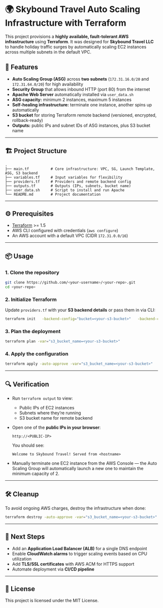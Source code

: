 # 🌍 Skybound Travel Auto Scaling Infrastructure with Terraform  

This project provisions a **highly available, fault-tolerant AWS infrastructure** using **Terraform**. It was designed for **Skybound Travel LLC** to handle holiday traffic surges by automatically scaling EC2 instances across multiple subnets in the default VPC.  

## 🚀 Features  

- **Auto Scaling Group (ASG)** across **two subnets** (`172.31.16.0/20` and `172.31.64.0/20`) for high availability  
- **Security Group** that allows inbound HTTP (port 80) from the internet  
- **Apache Web Server** automatically installed via `user_data.sh`  
- **ASG capacity:** minimum 2 instances, maximum 5 instances  
- **Self-healing infrastructure:** terminate one instance, another spins up automatically  
- **S3 bucket** for storing Terraform remote backend (versioned, encrypted, rollback-ready)  
- **Outputs:** public IPs and subnet IDs of ASG instances, plus S3 bucket name  

---

## 🏗️ Project Structure  

```
.
├── main.tf          # Core infrastructure: VPC, SG, Launch Template, ASG, S3 backend
├── variables.tf     # Input variables for flexibility
├── providers.tf     # Providers and remote backend config
├── outputs.tf       # Outputs (IPs, subnets, bucket name)
├── user_data.sh     # Script to install and run Apache
└── README.md        # Project documentation
```

---

## ⚙️ Prerequisites  

- [Terraform](https://developer.hashicorp.com/terraform/downloads) >= 1.5  
- AWS CLI configured with credentials (`aws configure`)  
- An AWS account with a default VPC (CIDR `172.31.0.0/16`)  

---

## 📦 Usage  

### 1. Clone the repository  
```bash
git clone https://github.com/<your-username>/<your-repo>.git
cd <your-repo>
```

### 2. Initialize Terraform  
Update `providers.tf` with your **S3 backend details** or pass them in via CLI:  
```bash
terraform init   -backend-config="bucket=<your-s3-bucket>"   -backend-config="key=terraform/state.tfstate"   -backend-config="region=us-east-1"   -backend-config="encrypt=true"
```

### 3. Plan the deployment  
```bash
terraform plan -var="s3_bucket_name=<your-s3-bucket>"
```

### 4. Apply the configuration  
```bash
terraform apply -auto-approve -var="s3_bucket_name=<your-s3-bucket>"
```

---

## 🔍 Verification  

- Run `terraform output` to view:  
  - Public IPs of EC2 instances  
  - Subnets where they’re running  
  - S3 bucket name for remote backend  

- Open one of the **public IPs in your browser**:  
  ```
  http://<PUBLIC-IP>
  ```
  You should see:  
  ```
  Welcome to Skybound Travel! Served from <hostname>
  ```

- Manually terminate one EC2 instance from the AWS Console — the Auto Scaling Group will automatically launch a new one to maintain the minimum capacity of 2.  

---

## 🛠️ Cleanup  

To avoid ongoing AWS charges, destroy the infrastructure when done:  
```bash
terraform destroy -auto-approve -var="s3_bucket_name=<your-s3-bucket>"
```

---

## 📌 Next Steps  

- Add an **Application Load Balancer (ALB)** for a single DNS endpoint  
- Enable **CloudWatch alarms** to trigger scaling events based on CPU utilization  
- Add **TLS/SSL certificates** with AWS ACM for HTTPS support  
- Automate deployment via **CI/CD pipeline**  

---

## 📖 License  

This project is licensed under the MIT License.  

